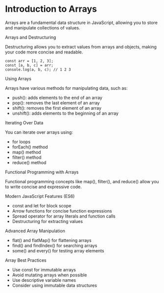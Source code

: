 
# Introduction to Arrays

Arrays are a fundamental data structure in JavaScript, allowing you to store and manipulate collections of values.

Arrays and Destructuring

Destructuring allows you to extract values from arrays and objects, making your code more concise and readable.

```
const arr = [1, 2, 3];
const [a, b, c] = arr;
console.log(a, b, c); // 1 2 3

```


Using Arrays

Arrays have various methods for manipulating data, such as:

- push(): adds elements to the end of an array
- pop(): removes the last element of an array
- shift(): removes the first element of an array
- unshift(): adds elements to the beginning of an array

Iterating Over Data

You can iterate over arrays using:

- for loops
- forEach() method
- map() method
- filter() method
- reduce() method

Functional Programming with Arrays

Functional programming concepts like map(), filter(), and reduce() allow you to write concise and expressive code.

Modern JavaScript Features (ES6)

- const and let for block scope
- Arrow functions for concise function expressions
- Spread operator for array literals and function calls
- Destructuring for extracting values

Advanced Array Manipulation

- flat() and flatMap() for flattening arrays
- find() and findIndex() for searching arrays
- some() and every() for testing array elements

Array Best Practices

- Use const for immutable arrays
- Avoid mutating arrays when possible
- Use descriptive variable names
- Consider using immutable data structures
